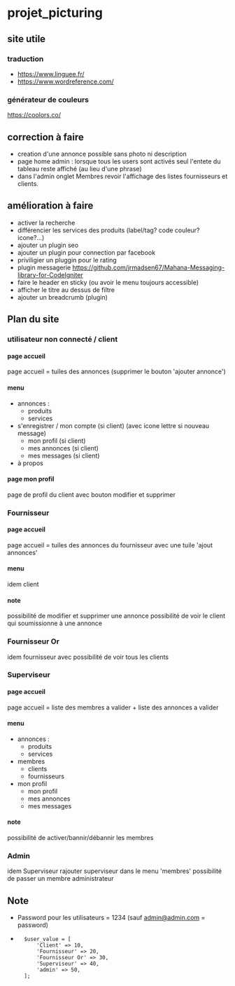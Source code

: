 # projet_picturing

## site utile
### traduction
* https://www.linguee.fr/
* https://www.wordreference.com/
### générateur de couleurs
https://coolors.co/

## correction à faire
* creation d'une annonce possible sans photo ni description
* page home admin : lorsque tous les users sont activés seul l'entete du tableau reste affiché (au lieu d'une phrase)
* dans l'admin onglet Membres revoir l'affichage des listes fournisseurs et clients. 

## amélioration à faire
* activer la recherche
* différencier les services des produits (label/tag? code couleur? icone?...) 
* ajouter un plugin seo
* ajouter un plugin pour connection par facebook
* priviligier un pluggin pour le rating
* plugin messagerie https://github.com/jrmadsen67/Mahana-Messaging-library-for-CodeIgniter
* faire le header en sticky (ou avoir le menu toujours accessible)
* afficher le titre au dessus de filtre
* ajouter un breadcrumb (plugin)

## Plan du site
### utilisateur non connecté / client
#### page accueil 
page accueil = tuiles des annonces (supprimer le bouton 'ajouter annonce')
#### menu 
* annonces : 
	- produits
	- services
* s'enregistrer / mon compte (si client) (avec icone lettre si nouveau message)
	- mon profil (si client)
	- mes annonces (si client)
	- mes messages (si client)
* à propos

#### page mon profil
page de profil du client avec bouton modifier et supprimer

### Fournisseur
#### page accueil 
page accueil = tuiles des annonces du fournisseur avec une tuile 'ajout annonces' 
#### menu 
idem client
#### note
possibilité de modifier et supprimer une annonce
possibilité de voir le client qui soumissionne à une annonce

### Fournisseur Or
idem fournisseur avec possibilité de voir tous les clients

### Superviseur
#### page accueil 
page accueil = liste des membres a valider + liste des annonces a valider
#### menu 
* annonces : 
	- produits
	- services
* membres
	- clients
	- fournisseurs
* mon profil
	- mon profil
	- mes annonces
	- mes messages
#### note
possibilité de activer/bannir/débannir les membres

### Admin
idem Superviseur
rajouter superviseur dans le menu 'membres'
possibilité de passer un membre administrateur


## Note
* Password pour les utilisateurs = 1234 (sauf admin@admin.com = password)
* 		$user_value = [
			'Client' => 10,
			'Fournisseur' => 20,
			'Fournisseur Or' => 30,
			'Superviseur' => 40,
			'admin' => 50,
		];
